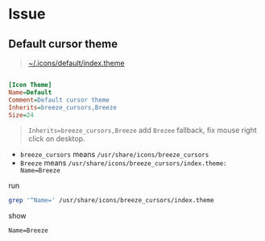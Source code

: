 

# Issue


## Default cursor theme

> [~/.icons/default/index.theme](./asset/overlay/etc/skel/.icons/default/index.theme)

``` ini

[Icon Theme]
Name=Default
Comment=Default cursor theme
Inherits=breeze_cursors,Breeze
Size=24

```

> `Inherits=breeze_cursors,Breeze` add `Brezee` fallback, fix mouse right click on desktop.


* `breeze_cursors` means `/usr/share/icons/breeze_cursors`
* `Breeze` means `/usr/share/icons/breeze_cursors/index.theme: Name=Breeze`


run

``` sh
grep '^Name=' /usr/share/icons/breeze_cursors/index.theme
```

show

```
Name=Breeze
```
